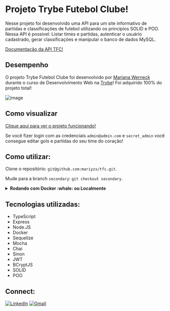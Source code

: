 # Projeto Trybe Futebol Clube!

Nesse projeto foi desenvolvido uma API para um site informativo de partidas e classificações de futebol utilizando os princípios SOLID e POO. Nessa API é possível: Listar times e partidas, autenticar o usuário cadastrado, gerar classificações e manipular o banco de dados MySQL.

[Documentação da API TFC!](https://tfc-production.up.railway.app/docs/)

## Desempenho

O projeto Trybe Futebol Clube foi desenvolvido por [Mariana Werneck](https://www.linkedin.com/in/marinhomariana8/) durante o curso de Desenvolvimento Web na [Trybe](https://www.betrybe.com/)! Foi adquirido 100% do projeto total!

![image](https://user-images.githubusercontent.com/69324347/205336782-25585115-a00f-4a75-a30f-76541321c08e.png)

## Como visualizar

[Clique aqui para ver o projeto funcionando!](https://tfc-mariyzx.vercel.app/leaderboard)

Se você fizer login com as credenciais `admin@admin.com` e `secret_admin` você consegue editar gols e partidas do seu time do coração!

## Como utilizar:

Clone o repositório: `git@github.com:mariyzx/tfc.git`.

Mude para a branch `secondary`: `git checkout secondary`.

<details>
  <summary><strong>Rodando com Docker :whale: ou Localmente</strong></summary>
  
  ## 👉 Com Docker
   **⚠ Antes de começar, seu docker-compose precisa estar na versão 1.29 ou superior. [Veja aqui](https://www.digitalocean.com/community/tutorials/how-to-install-and-use-docker-compose-on-ubuntu-20-04-pt) ou [na documentação](https://docs.docker.com/compose/install/) como instalá-lo. No primeiro artigo, você pode substituir onde está com `1.26.0` por `1.29.2`.**
   
   > Rode o serviço com o comando `npm run compose:up` na raíz do projeto.
  - Esse serviço irá inicializar três containers chamados `app_frontend`, `app_backend` e outro chamado `mysql`.
  - A partir daqui a sua aplicação já está rodando, com o back-end na porta `3001` e o front-end na porta `3000`.
  
  ## 👉 Sem Docker

  > :information_source: Instale as dependências com `npm postinstall` na raíz do projeto.
  
  > ✨ Complete o arquivo .env com suas variáveis de ambiente.
  - Existe um arquivo `.env.example` para saber quais são as informações.
  
  > Para rodar o front-end, vá até a pasta `app/frontend` e rode o comando `npm start`.
  
  > Para rodar o back-end, vá até a pasta `app/backend` e rode o comando `npm run dev`.
  
  - ✨ **Dica:** Para rodar o projeto desta forma, obrigatoriamente você deve ter o `node` instalado em seu computador.
  - ✨ **Dica:** O projeto espera que a versão do `node` utilizada seja a 16.

  <br>  
</details>

## Tecnologias utilizadas:

- TypeScript
- Express
- Node.JS
- Docker
- Sequelize
- Mocha
- Chai
- Sinon
- JWT
- BCryptJS
- SOLID
- POO

## Connect:

[![LinkedIn](https://img.shields.io/badge/LinkedIn-0077B5?style=for-the-badge&logo=linkedin&logoColor=white)](https://www.linkedin.com/in/marinhomariana8/) [![Gmail](https://img.shields.io/badge/Gmail-D14836?style=for-the-badge&logo=gmail&logoColor=white
)](mailto:marinhomariana8@gmail.com)
